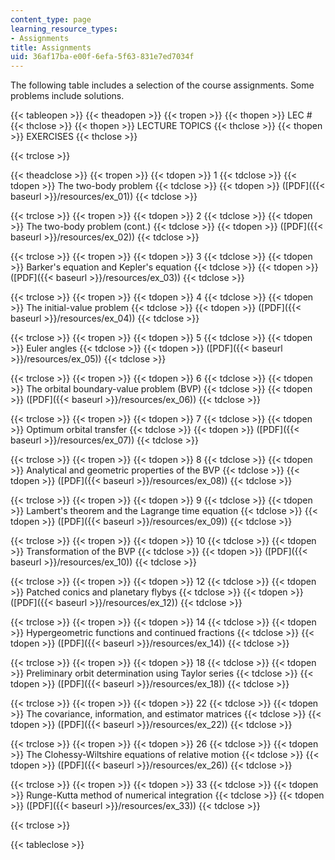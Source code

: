 ```yaml
---
content_type: page
learning_resource_types:
- Assignments
title: Assignments
uid: 36af17ba-e00f-6efa-5f63-831e7ed7034f
---
```


The following table includes a selection of the course assignments. Some problems include solutions.

{{< tableopen >}}
{{< theadopen >}}
{{< tropen >}}
{{< thopen >}}
LEC #
{{< thclose >}}
{{< thopen >}}
LECTURE TOPICS
{{< thclose >}}
{{< thopen >}}
EXERCISES
{{< thclose >}}

{{< trclose >}}

{{< theadclose >}}
{{< tropen >}}
{{< tdopen >}}
1
{{< tdclose >}}
{{< tdopen >}}
The two-body problem
{{< tdclose >}}
{{< tdopen >}}
([PDF]({{< baseurl >}}/resources/ex_01))
{{< tdclose >}}

{{< trclose >}}
{{< tropen >}}
{{< tdopen >}}
2
{{< tdclose >}}
{{< tdopen >}}
The two-body problem (cont.)
{{< tdclose >}}
{{< tdopen >}}
([PDF]({{< baseurl >}}/resources/ex_02))
{{< tdclose >}}

{{< trclose >}}
{{< tropen >}}
{{< tdopen >}}
3
{{< tdclose >}}
{{< tdopen >}}
Barker's equation and Kepler's equation
{{< tdclose >}}
{{< tdopen >}}
([PDF]({{< baseurl >}}/resources/ex_03))
{{< tdclose >}}

{{< trclose >}}
{{< tropen >}}
{{< tdopen >}}
4
{{< tdclose >}}
{{< tdopen >}}
The initial-value problem
{{< tdclose >}}
{{< tdopen >}}
([PDF]({{< baseurl >}}/resources/ex_04))
{{< tdclose >}}

{{< trclose >}}
{{< tropen >}}
{{< tdopen >}}
5
{{< tdclose >}}
{{< tdopen >}}
Euler angles
{{< tdclose >}}
{{< tdopen >}}
([PDF]({{< baseurl >}}/resources/ex_05))
{{< tdclose >}}

{{< trclose >}}
{{< tropen >}}
{{< tdopen >}}
6
{{< tdclose >}}
{{< tdopen >}}
The orbital boundary-value problem (BVP)
{{< tdclose >}}
{{< tdopen >}}
([PDF]({{< baseurl >}}/resources/ex_06))
{{< tdclose >}}

{{< trclose >}}
{{< tropen >}}
{{< tdopen >}}
7
{{< tdclose >}}
{{< tdopen >}}
Optimum orbital transfer
{{< tdclose >}}
{{< tdopen >}}
([PDF]({{< baseurl >}}/resources/ex_07))
{{< tdclose >}}

{{< trclose >}}
{{< tropen >}}
{{< tdopen >}}
8
{{< tdclose >}}
{{< tdopen >}}
Analytical and geometric properties of the BVP
{{< tdclose >}}
{{< tdopen >}}
([PDF]({{< baseurl >}}/resources/ex_08))
{{< tdclose >}}

{{< trclose >}}
{{< tropen >}}
{{< tdopen >}}
9
{{< tdclose >}}
{{< tdopen >}}
Lambert's theorem and the Lagrange time equation
{{< tdclose >}}
{{< tdopen >}}
([PDF]({{< baseurl >}}/resources/ex_09))
{{< tdclose >}}

{{< trclose >}}
{{< tropen >}}
{{< tdopen >}}
10
{{< tdclose >}}
{{< tdopen >}}
Transformation of the BVP
{{< tdclose >}}
{{< tdopen >}}
([PDF]({{< baseurl >}}/resources/ex_10))
{{< tdclose >}}

{{< trclose >}}
{{< tropen >}}
{{< tdopen >}}
12
{{< tdclose >}}
{{< tdopen >}}
Patched conics and planetary flybys
{{< tdclose >}}
{{< tdopen >}}
([PDF]({{< baseurl >}}/resources/ex_12))
{{< tdclose >}}

{{< trclose >}}
{{< tropen >}}
{{< tdopen >}}
14
{{< tdclose >}}
{{< tdopen >}}
Hypergeometric functions and continued fractions
{{< tdclose >}}
{{< tdopen >}}
([PDF]({{< baseurl >}}/resources/ex_14))
{{< tdclose >}}

{{< trclose >}}
{{< tropen >}}
{{< tdopen >}}
18
{{< tdclose >}}
{{< tdopen >}}
Preliminary orbit determination using Taylor series
{{< tdclose >}}
{{< tdopen >}}
([PDF]({{< baseurl >}}/resources/ex_18))
{{< tdclose >}}

{{< trclose >}}
{{< tropen >}}
{{< tdopen >}}
22
{{< tdclose >}}
{{< tdopen >}}
The covariance, information, and estimator matrices
{{< tdclose >}}
{{< tdopen >}}
([PDF]({{< baseurl >}}/resources/ex_22))
{{< tdclose >}}

{{< trclose >}}
{{< tropen >}}
{{< tdopen >}}
26
{{< tdclose >}}
{{< tdopen >}}
The Clohessy-Wiltshire equations of relative motion
{{< tdclose >}}
{{< tdopen >}}
([PDF]({{< baseurl >}}/resources/ex_26))
{{< tdclose >}}

{{< trclose >}}
{{< tropen >}}
{{< tdopen >}}
33
{{< tdclose >}}
{{< tdopen >}}
Runge-Kutta method of numerical integration
{{< tdclose >}}
{{< tdopen >}}
([PDF]({{< baseurl >}}/resources/ex_33))
{{< tdclose >}}

{{< trclose >}}

{{< tableclose >}}